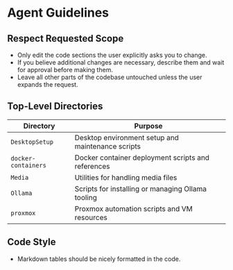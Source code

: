 # Agent Guidelines

## Respect Requested Scope
- Only edit the code sections the user explicitly asks you to change.
- If you believe additional changes are necessary, describe them and wait for approval before making them.
- Leave all other parts of the codebase untouched unless the user expands the request.

## Top-Level Directories
| Directory           | Purpose                                             |
|---------------------|-----------------------------------------------------|
| `DesktopSetup`      | Desktop environment setup and maintenance scripts   |
| `docker-containers` | Docker container deployment scripts and references  |
| `Media`             | Utilities for handling media files                  |
| `Ollama`            | Scripts for installing or managing Ollama tooling   |
| `proxmox`           | Proxmox automation scripts and VM resources         |

## Code Style
- Markdown tables should be nicely formatted in the code.
